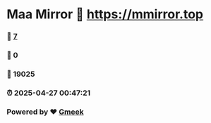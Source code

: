 # Maa Mirror :link: https://mmirror.top 
### :page_facing_up: [7](https://mmirror.top/tag.html) 
### :speech_balloon: 0 
### :hibiscus: 19025 
### :alarm_clock: 2025-04-27 00:47:21 
### Powered by :heart: [Gmeek](https://github.com/Meekdai/Gmeek)
